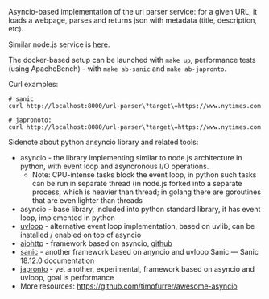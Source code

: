 Asyncio-based implementation of the url parser service: for a given URL, it loads a webpage, parses and returns json with metadata (title, description, etc).

Similar node.js service is [here](https://github.com/serebrov/urlmeta-nodejs).

The docker-based setup can be launched with `make up`, performance tests (using ApacheBench) - with `make ab-sanic` and `make ab-japronto`.

Curl examples:

```
# sanic
curl http://localhost:8000/url-parser\?target\=https://www.nytimes.com

# japronoto:
curl http://localhost:8080/url-parser\?target\=https://www.nytimes.com
```

Sidenote about python ansyncio library and related tools:
* asyncio - the library implementing similar to node.js architecture in python, with event loop and asyncronous I/O operations. 
  * Note: CPU-intense tasks block the event loop, in python such tasks can be run in separate thread (in node.js forked into a separate process, which is heavier than thread; in golang there are goroutines that are even lighter than threads
* asyncio - base library, included into python standard library, it has event loop, implemented in python
* [uvloop](https://github.com/magicstack/uvloop) - alternative event loop implementation, based on uvlib, can be installed / enabled on top of asyncio
* [aiohttp](https://aiohttp.readthedocs.io/en/stable/) - framework based on asyncio, [github](https://github.com/aio-libs/aiohttp)
* [sanic](https://sanic.readthedocs.io/en/latest/) - another framework based on anyncio and uvloop
Sanic — Sanic 18.12.0 documentation
* [japronto](https://github.com/squeaky-pl/japronto) - yet another, experimental, framework based on asyncio and uvloop, goal is performance
* More resources: https://github.com/timofurrer/awesome-asyncio
